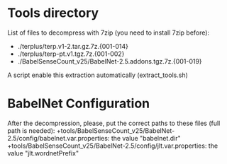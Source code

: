# Tools directory

List of files to decompress with 7zip (you need to install 7zip before):
+ ./terplus/terp.v1-2.tar.gz.7z.{001-014}
+ ./terplus/terp-pt.v1.tgz.7z.{001-002}
+ ./BabelSenseCount_v25/BabelNet-2.5.addons.tgz.7z.{001-019}

A script enable this extraction automatically (extract_tools.sh)

# BabelNet Configuration

After the decompression, please, put the correct paths to these files (full path is needed):
+tools/BabelSenseCount_v25/BabelNet-2.5/config/babelnet.var.properties:	the value "babelnet.dir"
+tools/BabelSenseCount_v25/BabelNet-2.5/config/jlt.var.properties:	the value "jlt.wordnetPrefix"

